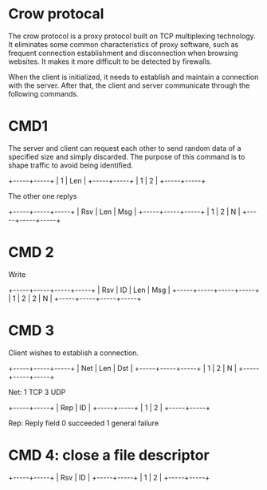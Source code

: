 # Crow protocal

The crow protocol is a proxy protocol built on TCP multiplexing technology. It eliminates some common characteristics of proxy software, such as frequent connection establishment and disconnection when browsing websites. It makes it more difficult to be detected by firewalls.

When the client is initialized, it needs to establish and maintain a connection with the server. After that, the client and server communicate through the following commands.

# CMD1

The server and client can request each other to send random data of a specified size and simply discarded. The purpose of this command is to shape traffic to avoid being identified.

+-----+-----+
|  1  | Len |
+-----+-----+
|  1  |  2  |
+-----+-----+

The other one replys

+-----+-----+-----+
| Rsv | Len | Msg |
+-----+-----+-----+
|  1  |  2  |  N  |
+-----+-----+-----+

# CMD 2

Write

+-----+-----+-----+-----+
| Rsv | ID  | Len | Msg |
+-----+-----+-----+-----+
|  1  |  2  |  2  |  N  |
+-----+-----+-----+-----+

# CMD 3

Client wishes to establish a connection.

+-----+-----+-----+
| Net | Len | Dst |
+-----+-----+-----+
|  1  |  2  |  N  |
+-----+-----+-----+

Net:
     1 TCP
     3 UDP

+-----+-----+
| Rep | ID  |
+-----+-----+
|  1  |  2  |
+-----+-----+

Rep: Reply field
     0 succeeded
     1 general failure

# CMD 4: close a file descriptor

+-----+-----+
| Rsv | ID  |
+-----+-----+
|  1  |  2  |
+-----+-----+

